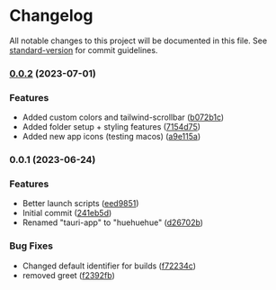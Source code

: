 # Changelog

All notable changes to this project will be documented in this file. See [standard-version](https://github.com/conventional-changelog/standard-version) for commit guidelines.

### [0.0.2](https://github.com/KyrillGobber/huehuehue/compare/v0.0.1...v0.0.2) (2023-07-01)


### Features

* Added custom colors and tailwind-scrollbar ([b072b1c](https://github.com/KyrillGobber/huehuehue/commit/b072b1c364f127edb0d1fdd2c09555886a06ba46))
* Added folder setup + styling features ([7154d75](https://github.com/KyrillGobber/huehuehue/commit/7154d757056ff0bdaf01e28916d6bba71c155d89))
* Added new app icons (testing macos) ([a9e115a](https://github.com/KyrillGobber/huehuehue/commit/a9e115a1833cee90b5615229940675aac612e36e))

### 0.0.1 (2023-06-24)


### Features

* Better launch scripts ([eed9851](https://github.com/KyrillGobber/huehuehue/commit/eed98515f79e58cc553fe023f790b05ed94d5b33))
* Initial commit ([241eb5d](https://github.com/KyrillGobber/huehuehue/commit/241eb5d71d65804d92cba279fe34fc36a65bd7ad))
* Renamed "tauri-app" to "huehuehue" ([d26702b](https://github.com/KyrillGobber/huehuehue/commit/d26702bd994fac5ca4256a1316a0c89adec3bf47))


### Bug Fixes

* Changed default identifier for builds ([f72234c](https://github.com/KyrillGobber/huehuehue/commit/f72234c9720c315b37cb06885b47a352e96dd3f9))
* removed greet ([f2392fb](https://github.com/KyrillGobber/huehuehue/commit/f2392fbc6e0c72a9f920248c5cbc6463d744bda7))
